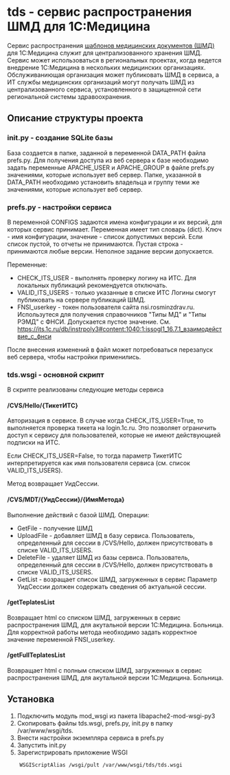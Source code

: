 # tds - сервис распространения ШМД для 1С:Медицина

Сервис распространения [шаблонов медицинских документов (ШМД)](https://solutions.1c.ru/catalog/clinic/emr) для 1С:Медицина служит для централизованного хранения ШМД. 
Сервис может использоваться в региональных проектах, когда ведется внедрение 1С:Медицина в нескольких медицинских организациях. Обслуживаниющая организация может публиковать ШМД в 
сервиса, а ИТ службы медицинских организаций могут получать ШМД из централизованного сервиса, установленного в защищенной сети региональной системы здравоохранения.

## Описание структуры проекта
### init.py - создание SQLite базы

База создается в папке, заданной в переменной DATA_PATH файла prefs.py. Для получения доступа из веб сервера к базе необходимо задать переменные APACHE_USER и APACHE_GROUP в файле prefs.py значениями, которые использует веб сервер. Папке, указанной в DATA_PATH необходимо установить владельца и группу теми же значениями, 
которые использует веб сервер.

### prefs.py - настройки сервиса 
В переменной  CONFIGS задаются имена конфигурации и их версий, для которых сервис принимает. Переменная имеет тип словарь (dict). 
Ключ - имя конфигурации, значение - список допустимых версий. Если список пустой, то отчеты не принимаются. Пустая строка - принимаются любые версии. Неполное задание версии допускается.

Переменные:
- CHECK_ITS_USER - выполнять проверку логину на ИТС. Для локальных публикаций рекомендуется отключать.
- VALID_ITS_USERS - только указанные в списке ИТС Логины смогут публиковать на сервере публикаций ШМД.
- FNSI_userkey - токен пользователя сайта nsi.rosminzdrav.ru. Использутеся для получения справочников "Типы МД" и "Типы РЭМД" с ФНСИ. Допускается пустое значение. См. https://its.1c.ru/db/instrpoly3#content:1040:1:issogl1_16.7.1_взаимодействие_с_фнси

После внесения изменений в файл может потребоваться перезапуск веб сервера, чтобы настройки применились.


### tds.wsgi - основной скрипт
В скрипте реализованы следующие методы сервиса
#### /CVS/Hello/{ТикетИТС}
Авторизация в сервисе. В случае когда CHECK_ITS_USER=True, то выполняется проверка тикета на login.1c.ru. Это позволяет ограничить доступ к сервису для пользователей, 
которые не имеют действующией подписки на ИТС. 

Если CHECK_ITS_USER=False, то тогда параметр ТикетИТС интерпретируется как имя пользователя сервиса (см. список VALID_ITS_USERS). 

Метод возвращает УидСессии. 
 
#### /CVS/MDT/{УидСессии}/{ИмяМетода}
Выполнение действий с базой ШМД. Операции: 
- GetFile - получение ШМД
- UploadFile - добавляет ШМД в базу сервиса. Пользователь, определенный для сессии в /CVS/Hello, должен присутствовать в списке VALID_ITS_USERS.
- DeleteFile - удаляет ШМД из базы сервиса. Пользователь, определенный для сессии в /CVS/Hello, должен присутствовать в списке VALID_ITS_USERS.
- GetList - возращает список ШМД, загруженных в сервис
Параметр УидСессии должен содержать сведения об актуальной сессии.

#### /getTeplatesList
Возвращает html со списком ШМД, загруженных в сервис распространения ШМД, для акутальной версии 1С:Медицина. Больница. Для корректной работы метода необходимо задать корректное значение переменной FNSI_userkey.

#### /getFullTeplatesList
Возвращает html с полным списком ШМД, загруженных в сервис распространения ШМД, для акутальной версии 1С:Медицина. Больница.

## Установка
1) Подключить модуль mod_wsgi из пакета libapache2-mod-wsgi-py3
2) Скопировать файлы tds.wsgi, prefs.py, init.py в папку /var/www/wsgi/tds.
3) Внести настройки экземпляра сервиса в prefs.py
4) Запустить init.py
5) Зарегистрировать приложение WSGI
```
	WSGIScriptAlias /wsgi/pult /var/www/wsgi/tds/tds.wsgi
```

